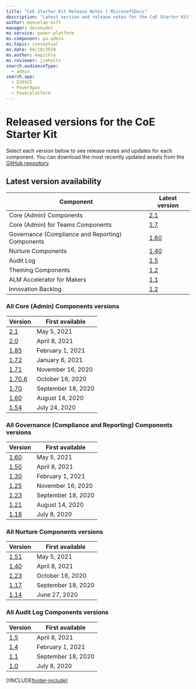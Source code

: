 ```yaml
---
title: "CoE Starter Kit Release Notes | MicrosoftDocs"
description: "Latest version and release notes for the CoE Starter Kit"
author: manuelap-msft
manager: devkeydet
ms.service: power-platform
ms.component: pa-admin
ms.topic: conceptual
ms.date: 04/10/2020
ms.author: mapichle
ms.reviewer: jimholtz
search.audienceType: 
  - admin
search.app: 
  - D365CE
  - PowerApps
  - Powerplatform
---
```


# Released versions for the CoE Starter Kit

Select each version below to see release notes and updates for each component. You can download the most recently updated assets from the [GitHub repository](https://aka.ms/coestarterkitrepo).

## Latest version availability

|  Component     | Latest version |
|--------|-------------|
| Core (Admin) Components |   [2.1](release-notes/core-2.1.md)    |
| Core (Admin) for Teams Components |   [1.7](release-notes/coreteams-1.7.md)    |
| Governance (Compliance and Reporting) Components |   [1.60](release-notes/governance-1.60.md)  |
| Nurture Components |   [1.40](release-notes/nurture-1.40.md)  |
| Audit Log |   [1.5](release-notes/auditlog-1.5.md) |
| Theming Components |   [1.2](release-notes/theming-1.2.md) |
| ALM Accelerator for Makers |   [1.1](release-notes/almhelper-1.1.md) |
| Innovation Backlog |   [1.2](release-notes/innovation-1.2.md) |

### All Core (Admin) Components versions

|  Version | First available |
| --------- | ---------------|
| [2.1](release-notes/core-2.1.md) | May 5, 2021 |
| [2.0](release-notes/core-2.0.md) | April 8, 2021 |
| [1.85](release-notes/core-1.85.md) | February 1, 2021 |
| [1.72](release-notes/core-1.72.md) | January 6, 2021 |
| [1.71](release-notes/core-1.71.md) | November 16, 2020 |
| [1.70.6](release-notes/core-1.70.6.md) | October 16, 2020 |
| [1.70](release-notes/core-1.70.md) | September 18, 2020 |
| [1.60](release-notes/core-1.60.md) | August 14, 2020 |
| [1.54](release-notes/core-1.54.md) | July 24, 2020 |

### All Governance (Compliance and Reporting) Components versions

|  Version | First available |
| --------- | ---------------|
| [1.60](release-notes/governance-1.60.md) | May 5, 2021 |
| [1.50](release-notes/governance-1.50.md) | April 8, 2021 |
| [1.30](release-notes/governance-1.30.md) | February 1, 2021 |
| [1.25](release-notes/governance-1.25.md) | November 16, 2020 |
| [1.23](release-notes/governance-1.23.md) | September 18, 2020 |
| [1.21](release-notes/governance-1.21.md) | August 14, 2020 |
| [1.18](release-notes/governance-1.18.md) | July 8, 2020 |

### All Nurture Components versions

|  Version | First available |
| --------- | ---------------|
| [1.51](release-notes/nurture-1.51.md) | May 5, 2021 |
| [1.40](release-notes/nurture-1.40.md) | April 8, 2021 |
| [1.23](release-notes/nurture-1.23.md) | October 16, 2020 |
| [1.17](release-notes/nurture-1.17.md) | September 18, 2020 |
| [1.14](release-notes/nurture-1.14.md) | June 27, 2020 |

### All Audit Log Components versions

|  Version | First available |
| --------- | ---------------|
| [1.5](release-notes/auditlog-1.5.md) | April 8, 2021 |
| [1.4](release-notes/auditlog-1.4.md) | February 1, 2021 |
| [1.1](release-notes/auditlog-1.1.md) | September 18, 2020 |
| [1.0](release-notes/auditlog-1.0.md) | July 8, 2020 |

[!INCLUDE[footer-include](../../includes/footer-banner.md)]
